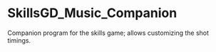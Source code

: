 # SkillsGD_Music_Companion
Companion program for the skills game; allows customizing the shot timings.

